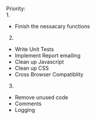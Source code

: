 Priority:  
1.
 * Finish the nessacary functions

2.
 * Write Unit Tests
 * Implement Report emailing
 * Clean up Javascript
 * Clean up CSS
 * Cross Browser Compatiblity

3.
 * Remove unused code
 * Comments
 * Logging